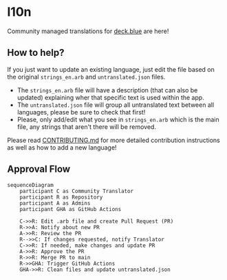 # l10n

Community managed translations for [deck.blue](https://deck.blue) are here!

## How to help?

If you just want to update an existing language, just edit the file based on the original `strings_en.arb` and `untranslated.json` files.

- The `strings_en.arb` file will have a description (that can also be updated) explaining wher that specific text is used within the app.
- The `untranslated.json` file will group all untranslated text between all languages, please be sure to check that first!
- Please, only add/edit what you see in `strings_en.arb` which is the main file, any strings that aren't there will be removed.

Please read [CONTRIBUTING.md](CONTRIBUTING.md) for more detailed contribution instructions as well as how to add a new language!

## Approval Flow

```mermaid
sequenceDiagram
    participant C as Community Translator
    participant R as Repository
    participant A as Admins
    participant GHA as GitHub Actions

    C->>R: Edit .arb file and create Pull Request (PR)
    R->>A: Notify about new PR
    A->>R: Review the PR
    R-->>C: If changes requested, notify Translator
    C->>R: If needed, make changes and update PR
    A->>R: Approve the PR
    R->>R: Merge PR to main
    R->>GHA: Trigger GitHub Actions
    GHA->>R: Clean files and update untranslated.json
```
